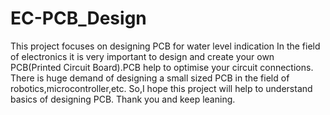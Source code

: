 # EC-PCB_Design
This project focuses on designing PCB for water level indication
In the field of electronics it is very important to design and create your own PCB(Printed Circuit Board).PCB help to optimise your circuit connections.
There is huge demand of designing a small sized PCB in the field of robotics,microcontroller,etc.
So,I hope this project will help to understand basics of designing PCB.
Thank you and keep leaning.
